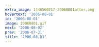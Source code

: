 ```yaml
---
extra_image: 1448560717-20060801after.png
hovertext: '2006-08-01'
id: '2006-08-01'
image: 20060801.gif
next: '2006-08-02'
prev: '2006-07-31'
title: '2006-08-01'
---
```

